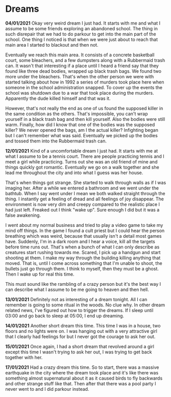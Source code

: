 # Dreams

**04/01/2021**
Okay very weird dream I just had. It starts with me and what I assume to be some friends exploring an abandoned school. The thing in such disrepair that we had to do parkour to get into the main part of the school. One thing I noticed is that when we were just about to reach that main area I started to blackout and then not.

Eventually we reach this main area. It consists of a concrete basketball court, some bleachers, and a few dumpsters along with a Rubbermaid trash can. It wasn't that interesting if a place until I heard a friend say that they found like three dead bodies, wrapped up black trash bags. We found two more under the bleachers. That's when the other person we were with started talking about how in 1992 a series of murders took place here when someone in the school administration snapped. To cover up the events the school was shutdown due to a war that took place during the murders. Apparently the dude killed himself and that was it.

However, that's not really the end as one of us found the supposed killer in the same condition as the others. That's impossible, you can't wrap yourself in a black trash bag and then kill yourself. Also the bodies were still warm. Finally, how did I know that one of the bodies was the supposed killer? We never opened the bags, am I the actual killer? Infighting began but I can't remember what was said. Eventually we picked up the bodies and tossed them into the Rubbermaid trash can. 

**12/01/2021**
Kind of a uncomfortable dream I just had. It starts with me at what I assume to be a tennis court. There are people practicing tennis and I meet a girl while practicing. Turns out she was an old friend of mine and things quickly got romantic. Eventually we go on a walk together and she lead me throughout the city and into what I guess was her house.

That's when things got strange. She started to walk through walls as if I was imaging her. After a while we entered a bathroom and we went under the bathtub. When I say went under I mean we both walked straight through the thing. I instantly get a feeling of dread and all feelings of joy disappear. The environment is now very dim and creepy compared to the realistic place I had just left. Freaked out I think "wake up". Sure enough I did but it was a false awakening.

I went about my normal business and tried to play a video game to take my mind off things. In the game I found a cult priest but I could hear the person breathing which was weird, because that usually isn't a detail most games have. Suddenly, I'm in a dark room and I hear a voice, kill all the targets before time runs out. That's when a bunch of what I can only describe as creatures start rushing towards me. Scared, I pick up a handgun and start shooting at them. I make my way through the building killing anything that moved. That is, until I come across something that I'm unable to shoot, the bullets just go through them. I think to myself, then they must be a ghost. Then I wake up for real this time.

This must sound like the rambling of a crazy person but it's the best way I can describe what I assume to be me going to heaven and then hell.

**13/01/2021**
Definitely not as interesting of a dream tonight. All I can remember is going to some ritual in the woods. No clue why. 
In other dream related news, I've figured out how to trigger the dreams. If I sleep until 03:00 and go back to sleep at 05:00, I end up dreaming.

**14/01/2021**
Another short dream this time. This time I was in a house, two floors and no lights were on. I was hanging out with a very attractive girl that I clearly had feelings for but I never got the courage to ask her out. 

**15/01/2021**
Once again, I had a short dream that revolved around a girl except this time I wasn't trying to ask her out, I was trying to get back together with her.

**17/01/2021**
Had a crazy dream this time. So to start, there was a massive earthquake in the city where the dream took place and it's like there was something almost supernatural about it as it caused birds to fly backwards and other strange stuff like that. Then after that there was a pool party I never went to and I did parkour instead. 

